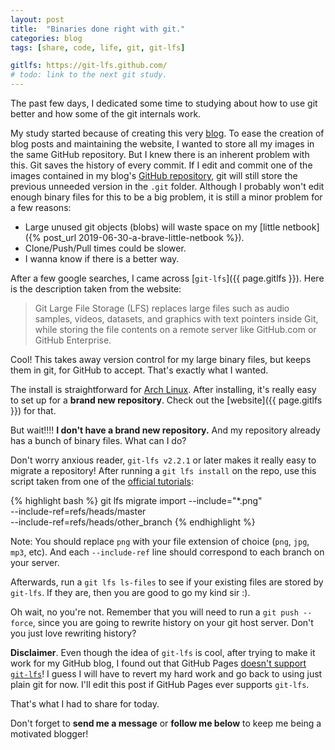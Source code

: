 ```yaml
---
layout: post
title:  "Binaries done right with git."
categories: blog
tags: [share, code, life, git, git-lfs]

gitlfs: https://git-lfs.github.com/
# todo: link to the next git study.
---
```

The past few days, I dedicated some time to studying about how to use git
better and how some of the git internals work.

My study started because of creating this very [blog]({{site.url}}). To ease
the creation of blog posts and maintaining the website, I wanted to store all
my images in the same GitHub repository. But I knew there is an inherent
problem with this. Git saves the history of every commit. If I edit and commit
one of the images contained in my blog's [GitHub
repository](https://github.com/alanxoc3/alanxoc3.github.io), git will still
store the previous unneeded version in the `.git` folder. Although I probably
won't edit enough binary files for this to be a big problem, it is still a
minor problem for a few reasons:
- Large unused git objects (blobs) will waste space on my [little netbook]({%
  post_url 2019-06-30-a-brave-little-netbook %}).
- Clone/Push/Pull times could be slower.
- I wanna know if there is a better way.

After a few google searches, I came across [`git-lfs`]({{ page.gitlfs }}). Here
is the description taken from the website: 
> Git Large File Storage (LFS) replaces large files such as audio samples,
> videos, datasets, and graphics with text pointers inside Git, while storing
> the file contents on a remote server like GitHub.com or GitHub Enterprise.

Cool! This takes away version control for my large binary files, but keeps them
in git, for GitHub to accept. That's exactly what I wanted.

The install is straightforward for [Arch
Linux](https://www.archlinux.org/packages/community/x86_64/git-lfs/). After
installing, it's really easy to set up for a __brand new repository__. Check out
the [website]({{ page.gitlfs }}) for that.

But wait!!!! __I don't have a brand new repository.__ And my repository already has
a bunch of binary files. What can I do?

Don't worry anxious reader, `git-lfs v2.2.1` or later makes it really easy to
migrate a repository! After running a `git lfs install` on the repo, use this
script taken from one of the [official
tutorials](https://github.com/git-lfs/git-lfs/wiki/Tutorial#migrating-existing-repository-data-to-lfs):

{% highlight bash %}
git lfs migrate import --include="*.png" \
    --include-ref=refs/heads/master \
    --include-ref=refs/heads/other_branch
{% endhighlight %}

Note: You should replace `png` with your file extension of choice (`png`, `jpg`,
`mp3`, etc). And each `--include-ref` line should correspond to each branch on
your server.

Afterwards, run a `git lfs ls-files` to see if your existing files are stored
by `git-lfs`. If they are, then you are good to go my kind sir :).

Oh wait, no you're not. Remember that you will need to run a `git push
--force`, since you are going to rewrite history on your git host server. Don't
you just love rewriting history?

__Disclaimer__. Even though the idea of `git-lfs` is cool, after trying to make
it work for my GitHub blog, I found out that GitHub Pages [doesn't support
`git-lfs`](https://github.com/github/pages-gem/issues/515)! I guess I will have
to revert my hard work and go back to using just plain git for now. I'll edit
this post if GitHub Pages ever supports `git-lfs`.

That's what I had to share for today.

Don't forget to __send me a message__ or __follow me below__ to keep me being a
motivated blogger!
